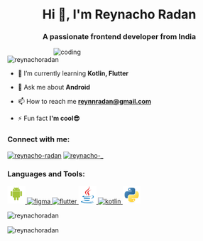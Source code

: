 <h1 align="center">Hi 👋, I'm Reynacho Radan</h1>
<h3 align="center">A passionate frontend developer from India</h3>
<img align="right" alt="coding" width="400" src="https://cdn.dribbble.com/users/1187278/screenshots/16762086/media/10ba6161c70f3edd67f34e229b62b852.gif">

<p align="left"> <img src="https://komarev.com/ghpvc/?username=reynachoradan&label=Profile%20views&color=0e75b6&style=flat" alt="reynachoradan" /> </p>

- 🌱 I’m currently learning **Kotlin, Flutter**

- 💬 Ask me about **Android**

- 📫 How to reach me **reynnradan@gmail.com**

- ⚡ Fun fact **I'm cool😎**

<h3 align="left">Connect with me:</h3>
<p align="left">
<a href="https://linkedin.com/in/reynacho-radan" target="blank"><img align="center" src="https://raw.githubusercontent.com/rahuldkjain/github-profile-readme-generator/master/src/images/icons/Social/linked-in-alt.svg" alt="reynacho-radan" height="30" width="40" /></a>
<a href="https://instagram.com/reynacho-_" target="blank"><img align="center" src="https://raw.githubusercontent.com/rahuldkjain/github-profile-readme-generator/master/src/images/icons/Social/instagram.svg" alt="reynacho-_" height="30" width="40" /></a>
</p>

<h3 align="left">Languages and Tools:</h3>
<p align="left"> <a href="https://developer.android.com" target="_blank" rel="noreferrer"> <img src="https://raw.githubusercontent.com/devicons/devicon/master/icons/android/android-original-wordmark.svg" alt="android" width="40" height="40"/> </a> <a href="https://www.figma.com/" target="_blank" rel="noreferrer"> <img src="https://www.vectorlogo.zone/logos/figma/figma-icon.svg" alt="figma" width="40" height="40"/> </a> <a href="https://flutter.dev" target="_blank" rel="noreferrer"> <img src="https://www.vectorlogo.zone/logos/flutterio/flutterio-icon.svg" alt="flutter" width="40" height="40"/> </a> <a href="https://www.java.com" target="_blank" rel="noreferrer"> <img src="https://raw.githubusercontent.com/devicons/devicon/master/icons/java/java-original.svg" alt="java" width="40" height="40"/> </a> <a href="https://kotlinlang.org" target="_blank" rel="noreferrer"> <img src="https://www.vectorlogo.zone/logos/kotlinlang/kotlinlang-icon.svg" alt="kotlin" width="40" height="40"/> </a> <a href="https://www.python.org" target="_blank" rel="noreferrer"> <img src="https://raw.githubusercontent.com/devicons/devicon/master/icons/python/python-original.svg" alt="python" width="40" height="40"/> </a> </p>

<p><img align="center" src="https://github-readme-stats.vercel.app/api/top-langs?username=reynachoradan&show_icons=true&locale=en&layout=compact" alt="reynachoradan" /></p>

<p><img align="center" src="https://github-readme-streak-stats.herokuapp.com/?user=reynachoradan&" alt="reynachoradan" /></p>
